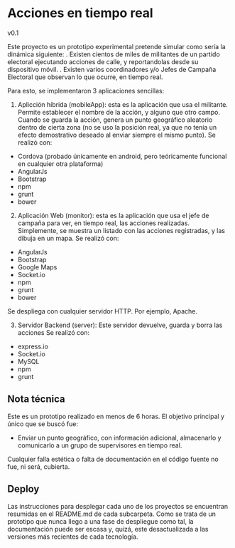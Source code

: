 # Acciones en tiempo real

v0.1

Este proyecto es un prototipo experimental pretende simular como sería la dinámica siguiente:
. Existen cientos de miles de militantes de un partido electoral ejecutando acciones de calle, y reportandolas desde su dispositivo móvil.
. Existen varios coordinadores y/o Jefes de Campaña Electoral que observan lo que ocurre, en tiempo real.

Para esto, se implementaron 3 aplicaciones sencillas:

1. Aplicción híbrida (mobileApp): esta es la aplicación que usa el militante. Permite establecer el nombre de la acción, y alguno que otro campo. Cuando se guarda la acción, genera un punto geográfico aleatorio dentro de cierta zona (no se uso la posición real, ya que no tenía un efecto demostrativo deseado al enviar siempre el mismo punto).
Se realizó con:
 - Cordova (probado únicamente en android, pero teóricamente funcional en cualquier otra plataforma)
 - AngularJs
 - Bootstrap
 - npm
 - grunt
 - bower

2. Aplicación Web (monitor): esta es la aplicación que usa el jefe de campaña para ver, en tiempo real, las acciones realizadas. Simplemente, se muestra un listado con las acciones registradas, y las dibuja en un mapa.
Se realizó con:
 - AngularJs
 - Bootstrap
 - Google Maps
 - Socket.io
 - npm
 - grunt
 - bower

Se despliega con cualquier servidor HTTP. Por ejemplo, Apache.

3. Servidor Backend (server): Este servidor devuelve, guarda y borra las acciones
Se realizó con:
 - express.io
 - Socket.io
 - MySQL
 - npm
 - grunt


## Nota técnica

Este es un prototipo realizado en menos de 6 horas.
El objetivo principal y único que se buscó fue:
 - Enviar un punto geográfico, con información adicional, almacenarlo y comunicarlo a un grupo de supervisores en tiempo real.

Cualquier falla estética o falta de documentación en el código fuente no fue, ni será, cubierta.


## Deploy

Las instrucciones para desplegar cada uno de los proyectos se encuentran resumidas en el README.md de cada subcarpeta.
Como se trata de un prototipo que nunca llego a una fase de despliegue como tal, la documentación puede ser escasa y, quizá, este desactualizada a las versiones más recientes de cada tecnología.

